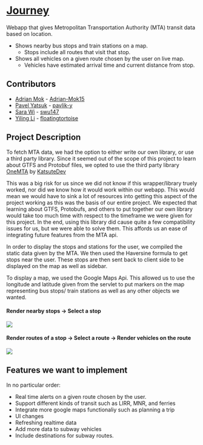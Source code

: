 # [Journey](https://summer22-sps-5.appspot.com/)

<!-- <img src='https://github.com/swu147.sps-project-journey/walkthrough.gif' width='' alt='Video Walkthrough' /> -->

Webapp that gives Metropolitan Transportation Authority (MTA) transit data based on location. 
- Shows nearby bus stops and train stations on a map. 
  - Stops include all routes that visit that stop.
- Shows all vehicles on a given route chosen by the user on live map.
  - Vehicles have estimated arrival time and current distance from stop. 

## Contributors
- [Adrian Mok](https://adrian-mok15.github.io/) - [Adrian-Mok15](https://github.com/Adrian-Mok15)
- [Pavel Yatsuk]() - [pavlik-y](https://github.com/pavlik-y)
- [Sara Wi]() - [swu147](https://github.com/swu147)
- [Yiling Li]() - [floatingtortoise](https://github.com/floatingtortoise)

  
## Project Description 

To fetch MTA data, we had the option to either write our own library, or use a third party library. Since it seemed out of the scope of this project to learn about GTFS and Protobuf files, we opted to use the third party library [OneMTA](https://github.com/KatsuteDev/OneMTA) by [KatsuteDev](https://github.com/KatsuteDev)

This was a big risk for us since we did not know if this wrapper/library truely worked, nor did we know how it would work within our webapp. This would mean we would have to sink a lot of resources into getting this aspect of the project working as this was the basis of our entire project. We expected that learning about GTFS, Protobufs, and others to put together our own library would take too much time with respect to the timeframe we were given for this project. In the end, using this library did cause quite a few compatibility issues for us, but we were able to solve them. This affords us an ease of integrating future features from the MTA api.

In order to display the stops and stations for the user, we compiled the static data given by the MTA. We then used the Haversine formula to get stops near the user. 
These stops are then sent back to client side to be displayed on the map as well as sidebar. 

To display a map, we used the Google Maps Api. This allowed us to use the longitude and latitude given from the servlet to put markers on the map representing bus stops/ train stations as well as any other objects we wanted. 

#### Render nearby stops -> Select a stop
![](https://github.com/swu147/sps-project-journey/blob/finalDevelopment3/SelectStop.gif)

#### Render routes of a stop -> Select a route -> Render vehicles on the route
<!-- ![](https://github.com/swu147/sps-project-journey/SelectRoute.gif) -->
<img src='https://github.com/swu147/sps-project-journey/blob/finalDevelopment3/SelectRoute.gif' />

## Features we want to implement

In no particular order: 

- Real time alerts on a given route chosen by the user.
- Support different kinds of transit such as LIRR, MNR, and ferries
- Integrate more google maps functionaliy such as planning a trip
- UI changes
- Refreshing realtime data
- Add more data to subway vehicles
- Include destinations for subway routes. 


